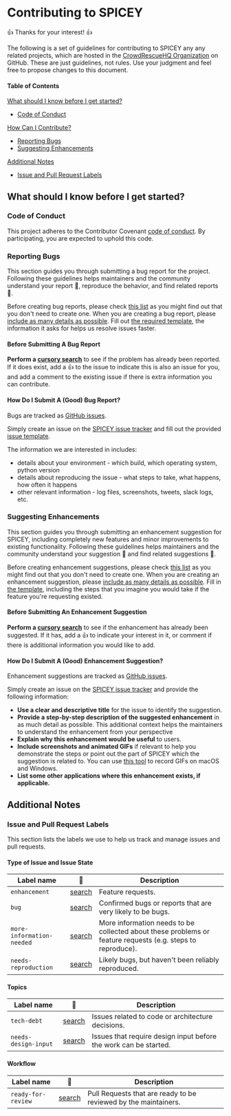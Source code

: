 # Contributing to SPICEY

:+1: Thanks for your interest! :+1:

The following is a set of guidelines for contributing to SPICEY any any related projects, which are hosted 
in the [CrowdRescueHQ Organization](https://github.com/CrowdRescueHQ) on GitHub.  These are just guidelines, 
not rules.  Use your judgment and feel free to propose changes to this document.

#### Table of Contents

[What should I know before I get started?](#what-should-i-know-before-i-get-started)
  * [Code of Conduct](#code-of-conduct)

[How Can I Contribute?](#how-can-i-contribute)
  * [Reporting Bugs](#reporting-bugs)
  * [Suggesting Enhancements](#suggesting-enhancements)

  [Additional Notes](#additional-notes)
  * [Issue and Pull Request Labels](#issue-and-pull-request-labels)

  ## What should I know before I get started?

### Code of Conduct

This project adheres to the Contributor Covenant [code of conduct](CODE_OF_CONDUCT.md).
By participating, you are expected to uphold this code.


### Reporting Bugs

This section guides you through submitting a bug report for the project.
Following these guidelines helps maintainers and the community understand your
report :pencil:, reproduce the behavior, and find related
reports :mag_right:.

Before creating bug reports, please check [this list](#before-submitting-a-bug-report)
as you might find out that you don't need to create one. When you are creating
a bug report, please [include as many details as possible](#how-do-i-submit-a-good-bug-report).
Fill out [the required template](./.github/ISSUE_TEMPLATE.md), the information
it asks for helps us resolve issues faster.

#### Before Submitting A Bug Report

**Perform a [cursory search](https://github.com/CrowdRescueHQ/media-slack-scraper/labels/bug)**
to see if the problem has already been reported. If it does exist, add a
:thumbsup: to the issue to indicate this is also an issue for you, and add a
comment to the existing issue if there is extra information you can contribute.

#### How Do I Submit A (Good) Bug Report?

Bugs are tracked as [GitHub issues](https://guides.github.com/features/issues/).

Simply create an issue on the [SPICEY issue tracker](https://github.com/CrowdRescueHQ/media-slack-scraper/issues)
and fill out the provided [issue template](./.github/ISSUE_TEMPLATE.md).

The information we are interested in includes:

 - details about your environment - which build, which operating system, python version
 - details about reproducing the issue - what steps to take, what happens, how
   often it happens
 - other relevant information - log files, screenshots, tweets, slack logs, etc.

 ### Suggesting Enhancements

This section guides you through submitting an enhancement suggestion for
SPICEY, including completely new features and minor improvements to
existing functionality. Following these guidelines helps maintainers and the
community understand your suggestion :pencil: and find related suggestions
:mag_right:.

Before creating enhancement suggestions, please check [this list](#before-submitting-an-enhancement-suggestion)
as you might find out that you don't need to create one. When you are creating
an enhancement suggestion, please [include as many details as possible](#how-do-i-submit-a-good-enhancement-suggestion).
Fill in [the template](./.github/ISSUE_TEMPLATE.md), including the steps
that you imagine you would take if the feature you're requesting existed.

#### Before Submitting An Enhancement Suggestion

**Perform a [cursory search](https://github.com/CrowdRescueHQ/media-slack-scraper/labels/enhancement)**
to see if the enhancement has already been suggested. If it has, add a
:thumbsup: to indicate your interest in it, or comment if there is additional
information you would like to add.

#### How Do I Submit A (Good) Enhancement Suggestion?

Enhancement suggestions are tracked as [GitHub issues](https://guides.github.com/features/issues/).

Simply create an issue on the [SPICEY issue tracker](https://github.com/CrowdRescueHQ/media-slack-scraper/issues)
and provide the following information:

* **Use a clear and descriptive title** for the issue to identify the
  suggestion.
* **Provide a step-by-step description of the suggested enhancement** in as
  much detail as possible. This additional context helps the maintainers to
  understand the enhancement from your perspective
* **Explain why this enhancement would be useful** to users.
* **Include screenshots and animated GIFs** if relevant to help you demonstrate
  the steps or point out the part of SPICEY which the suggestion is
  related to. You can use [this tool](http://www.cockos.com/licecap/) to record
  GIFs on macOS and Windows.
* **List some other applications where this enhancement exists, if applicable.**

## Additional Notes

### Issue and Pull Request Labels

This section lists the labels we use to help us track and manage issues and
pull requests.

#### Type of Issue and Issue State

| Label name | :mag_right: | Description |
| --- | --- | --- |
| `enhancement` | [search](https://github.com/CrowdRescueHQ/media-slack-scraper/labels/enhancement) | Feature requests. |
| `bug` | [search](https://github.com/CrowdRescueHQ/media-slack-scraper/labels/bug)  | Confirmed bugs or reports that are very likely to be bugs. |
| `more-information-needed` | [search](https://github.com/CrowdRescueHQ/media-slack-scraper/labels/more-information-needed) | More information needs to be collected about these problems or feature requests (e.g. steps to reproduce). |
| `needs-reproduction` | [search](https://github.com/CrowdRescueHQ/media-slack-scraper/labels/needs-reproduction)  | Likely bugs, but haven't been reliably reproduced. |

#### Topics

| Label name | :mag_right: | Description |
| --- | --- | --- |
| `tech-debt` | [search](https://github.com/CrowdRescueHQ/media-slack-scraper/labels/tech-debt) | Issues related to code or architecture decisions. |
| `needs-design-input` | [search](https://github.com/CrowdRescueHQ/media-slack-scraper/labels/needs-design-input)  | Issues that require design input before the work can be started. |

#### Workflow

| Label name | :mag_right: | Description |
| --- | --- | --- |
| `ready-for-review` | [search](https://github.com/CrowdRescueHQ/media-slack-scraper/labels/ready-for-review)  | Pull Requests that are ready to be reviewed by the maintainers. |